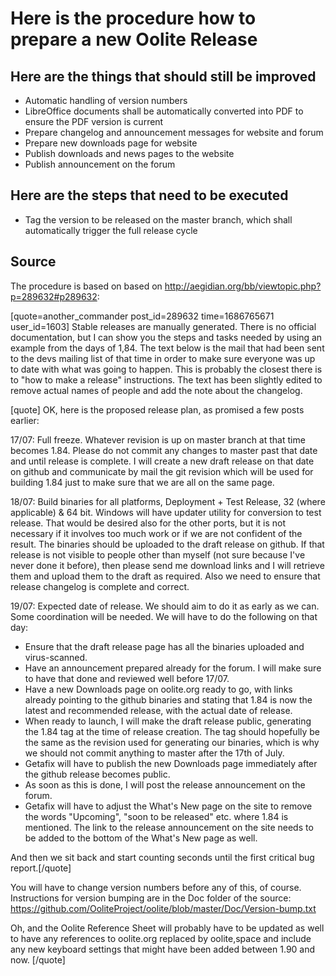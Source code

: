 # Here is the procedure how to prepare a new Oolite Release

## Here are the things that should still be improved

- Automatic handling of version numbers
- LibreOffice documents shall be automatically converted into PDF to ensure the PDF version is current
- Prepare changelog and announcement messages for website and forum
- Prepare new downloads page for website
- Publish downloads and news pages to the website
- Publish announcement on the forum

## Here are the steps that need to be executed

- Tag the version to be released on the master branch, which shall automatically trigger the full release cycle

## Source
The procedure is based on based on http://aegidian.org/bb/viewtopic.php?p=289632#p289632:

[quote=another_commander post_id=289632 time=1686765671 user_id=1603]
Stable releases are manually generated. There is no official documentation, but I can show you the steps and tasks needed by using an example from the days of 1,84. The text below is the mail that had been sent to the devs mailing list of that time in order to make sure everyone was up to date with what was going to happen. This is probably the closest there is to "how to make a release" instructions. The text has been slightly edited to remove actual names of people and add the note about the changelog.

[quote]
OK, here is the proposed release plan, as promised a few posts earlier:

17/07:	Full freeze. Whatever revision is up on master branch at that time becomes 1.84. Please do not commit any changes to master past that date and until release is complete. I will create a new draft release on that date on github and communicate by mail the git revision which will be used for building 1.84 just to make sure that we are all on the same page.

18/07:	Build binaries for all platforms, Deployment + Test Release, 32 (where applicable) & 64 bit. Windows will have updater utility for conversion to test release. That would be desired also for the other ports, but it is not necessary if it involves too much work or if we are not confident of the result. The binaries should be uploaded to the draft release on github. If that release is not visible to people other than myself (not sure because I've never done it before), then please send me download links and I will retrieve them and upload them to the draft as required. Also we need to ensure that release changelog is complete and correct.

19/07: Expected date of release. We should aim to do it as early as we can. Some coordination will be needed. We will have to do the following on that day:
- Ensure that the draft release page has all the binaries uploaded and virus-scanned.
- Have an announcement prepared already for the forum. I will make sure to have that done and reviewed well before 17/07.
- Have a new Downloads page on oolite.org ready to go, with links already pointing to the github binaries and stating that 1.84 is now the latest and recommended release, with the actual date of release.
- When ready to launch, I will make the draft release public, generating the 1.84 tag at the time of release creation. The tag should hopefully be the same as the revision used for generating our binaries, which is why we should not commit anything to master after the 17th of July.
- Getafix will have to publish the new Downloads page immediately after the github release becomes public.
- As soon as this is done, I will post the release announcement on the forum.
- Getafix will have to adjust the What's New page on the site to remove the words "Upcoming", "soon to be released" etc. where 1.84 is mentioned. The link to the release announcement on the site needs to be added to the bottom of the What's New page as well. 

And then we sit back and start counting seconds until the first critical bug report.[/quote]

You will have to change version numbers before any of this, of course.  Instructions for version bumping are in the Doc folder of the source: https://github.com/OoliteProject/oolite/blob/master/Doc/Version-bump.txt

Oh, and the Oolite Reference Sheet will probably have to be updated as well to have any references to oolite.org replaced by oolite,space and include any new keyboard settings that might have been added between 1.90 and now.
[/quote]


